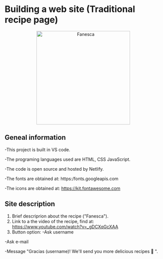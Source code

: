 # Building a web site (Traditional recipe page)
        
<p align="center">
  <img src="https://s3.amazonaws.com/shecodesio-production/uploads/files/000/026/413/original/fanesca.jpeg?1643972895"
        alt="Fanesca" alt="Edit Building Page (screenshot)" height="300"
</p>

## Geneal information

-This project is built in VS code.

-The programing languages used are HTML, CSS JavaScript.

-The code is open source and hosted by Netlify.

-The fonts are obtained at: https:/fonts.googleapis.com

-The icons are obtained at: https://kit.fontawesome.com


## Site description

1. Brief descriprion about the recipe ("Fanesca").
2. Link to a the video of the recipe, find at: https://www.youtube.com/watch?v=_gDCXqGcXAA
3. Button option:
  -Ask username
        
  -Ask e-mail
        
  -Message "Gracias (username)! We'll send you more delicious recipes 🥣 ".

